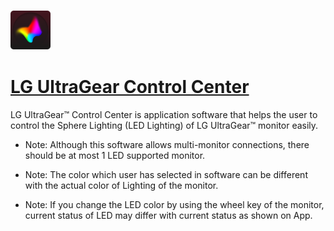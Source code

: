 ﻿![lg-ultragear-control-center Logo](https://raw.githubusercontent.com/Zoullx/chocolatey-packages/master/lg-ultragear-control-center/lg-ultragear-control-center.png "LG UltraGear Control Center Logo")

# [LG UltraGear Control Center](https://community.chocolatey.org/packages/lg-ultragear-control-center)

LG UltraGear™ Control Center is application software that helps the user to control the Sphere Lighting (LED Lighting) of LG UltraGear™ monitor easily.

- Note: Although this software allows multi-monitor connections, there should be at most 1 LED supported monitor.

- Note: The color which user has selected in software can be different with the actual color of Lighting of the monitor.

- Note: If you change the LED color by using the wheel key of the monitor, current status of LED may differ with current status as shown on App.
